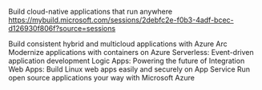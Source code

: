 Build cloud-native applications that run anywhere
https://mybuild.microsoft.com/sessions/2debfc2e-f0b3-4adf-bcec-d126930f806f?source=sessions

Build consistent hybrid and multicloud applications with Azure Arc
Modernize applications with containers on Azure
Serverless: Event-driven application development
Logic Apps: Powering the future of Integration
Web Apps: Build Linux web apps easily and securely on App Service
Run open source applications your way with Microsoft Azure

